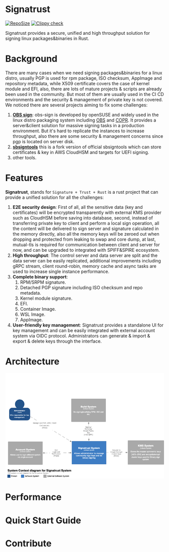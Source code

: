 # Signatrust
[![RepoSize](https://img.shields.io/github/repo-size/TommyLike/signatrust)](https://github.com/volcano-sh/volcano)
[![Clippy check](https://github.com/TommyLike/signatrust/actions/workflows/build.yml/badge.svg)](https://github.com/TommyLike/signatrust/actions/workflows/build.yml)

Signatrust provides a secure, unified and high throughput solution for signing linux packages&binaries in Rust.
# Background
There are many cases when we need signing packages&binaries for a linux distro, usually PGP is used for rpm package, 
ISO checksum, AppImage and repository metadata, while X509 certificate covers the case of kernel module and EFI, 
also, there are lots of mature projects & scripts are already been used in the community. But most of them are usually 
used in the CI CD environments and the security & management of private key is not covered.
We noticed there are several projects aiming to fix some challenges:
1. [**OBS sign**](https://github.com/openSUSE/obs-sign): obs-sign is developed by openSUSE and widely used in the linux distro 
   packaging system including [OBS](https://build.opensuse.org/) and [COPR](https://copr.fedorainfracloud.org/). It
   provides a server&client solution for massive signing tasks in a production environment. But it's hard to replicate the
   instances to increase throughput, also there are some security & management concerns since pgp is located on server disk.
2. [**sbsigntools**](https://github.com/phrack/sbsigntools) this is a fork version of official sbsigntools which can store
    certificates & key in AWS CloudHSM and targets for UEFI signing.
3. other tools.

# Features
**Signatrust**, stands for `Signature + Trust + Rust` is a rust project that can provide a unified solution for all the challenges:
 
1. **E2E security design**: First of all, all the sensitive data (key and certificates) will be encrypted transparently with 
   external KMS provider such as CloudHSM before saving into database, second, instead of transferring private key to client
   and perform a local sign operation, all the content will be delivered to sign server and signature calculated in the memory
   directly, also all the memory keys will be zeroed out when dropping and protected from leaking to swap and core dump, at last,
   mutual-tls is required for communication between client and server for now, and can be upgraded to integrated with SPIFF&SPIRE
   ecosystem.
2. **High throughput**: The control server and data server are split and the data server can be easily replicated, additional
   improvements including gRPC stream, client round-robin, memory cache and async tasks are used to increase single instance 
   performance.
3. **Complete binary support**:
   1. RPM/SRPM signature.
   2. Detached PGP signature including ISO checksum and repo metadata.
   3. Kernel module signature.
   4. EFI.
   5. Container Image.
   6. WSL Image.
   7. AppImage.
4. **User-friendly key management**: Signatrust provides a standalone UI for key management and can be easily integrated with
   external account system via OIDC protocol. Administrators can generate & import & export & delete keys through the interface.

# Architecture
![System Context](./docs/images/System%20Context.png)
# Performance

# Quick Start Guide

# Contribute
